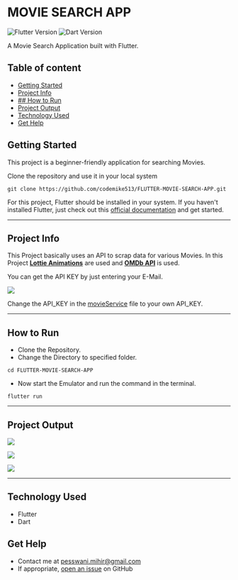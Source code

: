 # MOVIE SEARCH APP

![Flutter Version](https://img.shields.io/badge/Flutter-v2.0.2-blue.svg)
![Dart Version](https://img.shields.io/badge/Dart-v2.12.1-blue.svg)

A Movie Search Application built with Flutter.

## Table of content

  - [Getting Started](#getting-started)
  - [Project Info](#project-info)
  - [## How to Run](#how-to-run)
  - [Project Output](#project-output)
  - [Technology Used](#technology-used)
  - [Get Help](#get-help)


## Getting Started
This project is a beginner-friendly application for searching Movies.

Clone the repository and use it in your local system
```console
git clone https://github.com/codemike513/FLUTTER-MOVIE-SEARCH-APP.git
```
For this project, Flutter should be installed in your system.
If you haven't installed Flutter, just check out this [official documentation](https://flutter.dev/docs/get-started/install) and get started.

---

## Project Info
This Project basically uses an API to scrap data for various Movies.
In this Project **[Lottie Animations](https://lottiefiles.com/)** are used and **[OMDb API](http://www.omdbapi.com/)** is used.

You can get the API KEY by just entering your E-Mail.


![](./api.png)



Change the API_KEY in the [movieService](./lib/services/movieService.dart) file to your own API_KEY.

---

## How to Run
  - Clone the Repository.
  - Change the Directory to specified folder.
  
  ```console
  cd FLUTTER-MOVIE-SEARCH-APP
  ```
  
  - Now start the Emulator and run the command in the terminal.
  
  ```console
  flutter run
  ```

---

## Project Output

![](./1.png)


![](./2.png)


![](./3.png)

---
## Technology Used
  - Flutter
  - Dart

## Get Help
- Contact me at pesswani.mihir@gmail.com
- If appropriate, [open an issue](https://github.com/this/project/issues) on GitHub